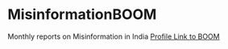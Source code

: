 # MisinformationBOOM
Monthly reports on Misinformation in India
[Profile Link to BOOM](https://www.boomlive.in/author/shazia)
